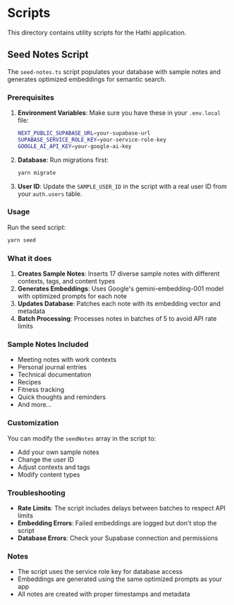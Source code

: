 # Scripts

This directory contains utility scripts for the Hathi application.

## Seed Notes Script

The `seed-notes.ts` script populates your database with sample notes and generates optimized embeddings for semantic search.

### Prerequisites

1. **Environment Variables**: Make sure you have these in your `.env.local` file:
   ```bash
   NEXT_PUBLIC_SUPABASE_URL=your-supabase-url
   SUPABASE_SERVICE_ROLE_KEY=your-service-role-key
   GOOGLE_AI_API_KEY=your-google-ai-key
   ```

2. **Database**: Run migrations first:
   ```bash
   yarn migrate
   ```

3. **User ID**: Update the `SAMPLE_USER_ID` in the script with a real user ID from your `auth.users` table.

### Usage

Run the seed script:
```bash
yarn seed
```

### What it does

1. **Creates Sample Notes**: Inserts 17 diverse sample notes with different contexts, tags, and content types
2. **Generates Embeddings**: Uses Google's gemini-embedding-001 model with optimized prompts for each note
3. **Updates Database**: Patches each note with its embedding vector and metadata
4. **Batch Processing**: Processes notes in batches of 5 to avoid API rate limits

### Sample Notes Included

- Meeting notes with work contexts
- Personal journal entries
- Technical documentation
- Recipes
- Fitness tracking
- Quick thoughts and reminders
- And more...

### Customization

You can modify the `seedNotes` array in the script to:
- Add your own sample notes
- Change the user ID
- Adjust contexts and tags
- Modify content types

### Troubleshooting

- **Rate Limits**: The script includes delays between batches to respect API limits
- **Embedding Errors**: Failed embeddings are logged but don't stop the script
- **Database Errors**: Check your Supabase connection and permissions

### Notes

- The script uses the service role key for database access
- Embeddings are generated using the same optimized prompts as your app
- All notes are created with proper timestamps and metadata